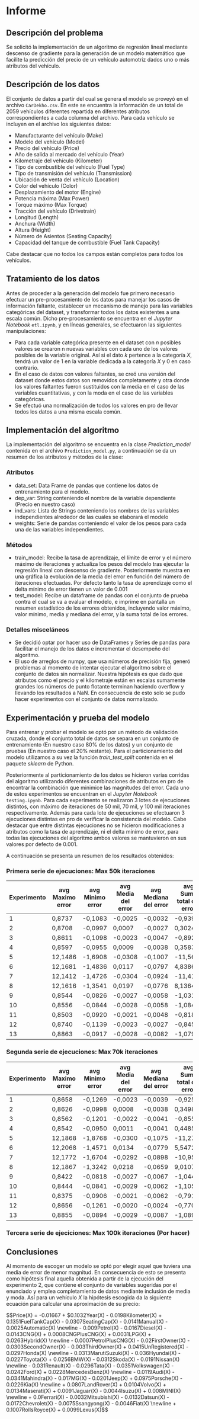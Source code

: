 # Informe

## Descripción del problema

Se solicitó la implementación de un algoritmo de regresión lineal mediante descenso de gradiente para la generación de un modelo
matemático que facilite la predicción del precio de un vehículo automotriz dados uno o más atributos del vehículo.

## Descripción de los datos

El conjunto de datos a partir del cual se genera el modelo se proveyó en el archivo `CarDekho.csv`. En este se encuentra la información de un total
de 2059 vehículos diferentes repartida en diferentes atributos correspondientes a cada columna del archivo. Para cada vehículo se incluyen en el archivo 
los siguientes datos:

* Manufacturante del vehículo (Make)
* Modelo del vehículo (Model)
* Precio del vehículo (Price)
* Año de salida al mercado del vehículo (Year)
* Kilometraje del vehículo (Kilometer)
* Tipo de combustible del vehículo (Fuel Type)
* Tipo de transmisión del vehículo (Transmission)
* Ubicación de venta del vehículo (Location)
* Color del vehículo (Color)
* Desplazamiento del motor (Engine)
* Potencia máxima (Max Power)
* Torque máximo (Max Torque)
* Tracción del vehículo (Drivetrain)
* Longitud (Length)
* Anchura (Width)
* Altura (Height)
* Número de Asientos (Seating Capacity)
* Capacidad del tanque de combustible (Fuel Tank Capacity)

Cabe destacar que no todos los campos están completos para todos los vehículos.

## Tratamiento de los datos

Antes de proceder a la generación del modelo fue primero necesario efectuar un pre-procesamiento de los datos para manejar los casos de información faltante, 
establecer un mecanismo de manejo para las variables categóricas del dataset, y transformar todos los datos existentes a una escala común. Dicho pre-procesamiento
se encuentra en el *Jupyter Notebook* `etl.ipynb`, y en líneas generales, se efectuaron las siguientes manipulaciones:

* Para cada variable categórica presente en el dataset con *n* posibles valores se crearon n nuevas variables con cada uno de los 
valores posibles de la variable original. Así si el dato *k* pertence a la categoría *X*, tendrá un valor de 1 en la variable dedicada
a la categoría *X* y 0 en caso contrario.
* En el caso de datos con valores faltantes, se creó una versión del dataset donde estos datos son removidos completamente y otra donde los valores faltantes
fueron sustituidos con la media en el caso de las variables cuantitativas, y con la moda en el caso de las variables categóricas.
* Se efectuó una normalización de todos los valores en pro de llevar todos los datos a una misma escala común.

## Implementación del algoritmo

La implementación del algoritmo se encuentra en la clase *Prediction_model* contenida en el archivo `Prediction_model.py`, a continuación se da un resumen
de los atributos y métodos de la clase:

### Atributos

* data_set: Data Frame de pandas que contiene los datos de entrenamiento para el modelo.
* dep_var: String conteniendo el nombre de la variable dependiente (Precio en nuestro caso)
* ind_vars: Lista de Strings conteniendo los nombres de las variables independientes alrededor de las cuales se elaborará el modelo
* weights: Serie de pandas conteniendo el valor de los pesos para cada una de las variables independientes.

### Métodos

* train_model: Recibe la tasa de aprendizaje, el límite de error y el número máximo de iteraciones y actualiza los pesos del modelo tras ejecutar la regresión lineal con descenso de gradiente. Posteriormente muestra en una gráfica la evolución de la media del error en función del número de iteraciones efectuadas. Por defecto tanto la tasa de aprendizaje como el delta mínimo de error tienen un valor de 0.001
* test_model: Recibe un dataframe de pandas con el conjunto de prueba contra el cual se va a evaluar el modelo, e imprime en pantalla un resumen estadístico de los errores obtenidos, incluyendo valor máximo, valor mínimo, media y mediana del error, y la suma total de los errores.

### Detalles misceláneos

* Se decidió optar por hacer uso de DataFrames y Series de pandas para facilitar el manejo de los datos e incrementar el desempeño del algoritmo.
* El uso de arreglos de numpy, que usa números de precisión fija, generó problemas al momento de intentar ejecutar el algoritmo sobre el conjunto de datos sin normalizar. Nuestra hipótesis es que dado que atributos como el precio y el kilometraje están en escalas sumamente grandes los números de punto flotante terminan haciendo overflow y llevando los resultados a NaN. En consecuencia de esto solo se pudo hacer experimentos con el conjunto de datos normalizado.

## Experimentación y prueba del modelo

Para entrenar y probar el modelo se optó por un método de validación cruzada, donde el conjunto total de datos se separa en un conjunto de entrenamiento (En nuestro caso 80% de los datos) y un conjunto de pruebas (En nuestro caso el 20% restante). Para el particionamiento del modelo utilizamos a su vez la función *train_test_split* contenida en el paquete *sklearn* de Python.

Posteriormente al particionamiento de los datos se hicieron varias corridas del algoritmo utilizando diferentes combinaciones de atributos en pro de encontrar la combinación que minimice las magnitudes del error. Cada uno de estos experimentos se encuentran en el *Jupyter Notebook* `testing.ipynb`. Para cada experimento se realizaron 3 lotes de ejecuciones distintos, con máximo de iteraciones de 50 mil, 70 mil, y 100 mil iteraciones respectivamente. Además para cada lote de ejecuciones se efectuaron 3 ejecuciones distintas en pro de verificar la consistencia del modelo. Cabe destacar que entre distintas ejecuciones no se hicieron modificaciones a atributos como la tasa de aprendizaje, ni el delta mínimo de error, para todas las ejecuciones del algoritmo ambos valores se mantuvieron en sus valores por defecto de 0.001.

 A continuación se presenta un resumen de los resultados obtenidos:

### Primera serie de ejecuciones: Max 50k iteraciones

| Experimento | avg Maximo error | avg Minimo error | avg Media del error | avg Mediana del error | avg Suma total del error |
| ----------- | ---------------- | ---------------- | ------------------- | --------------------- | ------------------------ |
| 1           | 0,8737           | \-0,1083         | \-0,0025            | \-0,0032              | \-0,9391                 |
| 2           | 0,8708           | \-0,0997         | 0,0007              | \-0,0027              | 0,3024                   |
| 3           | 0,8611           | \-0,1098         | \-0,0023            | \-0,0047              | \-0,8927                 |
| 4           | 0,8597           | \-0,0955         | 0,0009              | \-0,0038              | 0,3583                   |
| 5           | 12,1486          | \-1,6908         | \-0,0308            | \-0,1007              | \-11,5680                |
| 6           | 12,1681          | \-1,4836         | 0,0117              | \-0,0797              | 4,8386                   |
| 7           | 12,1412          | \-1,4726         | \-0,0304            | \-0,0924              | \-11,4124                |
| 8           | 12,1616          | \-1,3541         | 0,0197              | \-0,0776              | 8,1364                   |
| 9           | 0,8544           | \-0,0826         | \-0,0027            | \-0,0058              | \-1,0311                 |
| 10          | 0,8556           | \-0,0844         | \-0,0028            | \-0,0058              | \-1,0849                 |
| 11          | 0,8503           | \-0,0920         | \-0,0021            | \-0,0048              | \-0,8184                 |
| 12          | 0,8740           | \-0,1139         | \-0,0023            | \-0,0027              | \-0,8457                 |
| 13          | 0,8863           | \-0,0917         | \-0,0028            | \-0,0082              | \-1,0794                 |


### Segunda serie de ejecuciones: Max 70k iteraciones
| Experimento | avg Maximo error | avg Minimo error | avg Media del error | avg Mediana del error | avg Suma total del error |
| ----------- | ---------------- | ---------------- | ------------------- | --------------------- | ------------------------ |
| 1           | 0,8658           | \-0,1269         | \-0,0023            | \-0,0039              | \-0,9251                 |
| 2           | 0,8626           | \-0,0998         | 0,0008              | \-0,0038              | 0,3498                   |
| 3           | 0,8562           | \-0,1201         | \-0,0022            | \-0,0041              | \-0,8556                 |
| 4           | 0,8542           | \-0,0950         | 0,0011              | \-0,0041              | 0,4485                   |
| 5           | 12,1868          | \-1,8768         | \-0,0300            | \-0,1075              | \-11,2789                |
| 6           | 12,2068          | \-1,4571         | 0,0134              | \-0,0779              | 5,5472                   |
| 7           | 12,1772          | \-1,6704         | \-0,0292            | \-0,0898              | \-10,9540                |
| 8           | 12,1867          | \-1,3242         | 0,0218              | \-0,0659              | 9,0107                   |
| 9           | 0,8422           | \-0,0818         | \-0,0027            | \-0,0067              | \-1,0443                 |
| 10          | 0,8444           | \-0,0841         | \-0,0029            | \-0,0062              | \-1,1052                 |
| 11          | 0,8375           | \-0,0906         | \-0,0021            | \-0,0062              | \-0,7916                 |
| 12          | 0,8656           | \-0,1261         | \-0,0020            | \-0,0024              | \-0,7709                 |
| 13          | 0,8855           | \-0,0894         | \-0,0029            | \-0,0087              | \-1,0890                 |

### Tercera serie de ejeciciones: Max 100k iteraciones (Por hacer)

## Conclusiones

Al momento de escoger un modelo se optó por elegir aquel que tuviera una media de error de menor magnitud. En consecuencia de esto se presenta como hipótesis final aquella obtenida a partir de la ejecución del experimento 2, que contiene el conjunto de variables sugeridas por el enunciado y emplea completamiento de datos mediante inclusión de media y moda. Así para un vehículo *X* la hipótesis escogida da la siguiente ecuación para calcular una aproximación de su precio:

$$Price(X) = -0.01667 + $0.1032Year(X) - 0.0198Kilometer(X) + 0.1351FuelTankCap(X) - 0.0307SeatingCap(X) - 0.0141Manual(X) - 0.0025Automatic(X) \newline - 0.009Petrol(X) - 0.0167Diesel(X) - 0.0143CNG(X) + 0.0008CNGPlusCNG(X) + 0.0031LPG(X) + 0.0263Hybrid(X) \newline - 0.0007PetrolPlusCNG(X) - 0.02FirstOwner(X) - 0.0303SecondOwner(X) - 0.003ThirdOwner(X) + 0.0415UnRegistered(X) - 0.0297Honda(X) \newline - 0.0313MarutiSuzuki(X) - 0.036Hyundai(X) - 0.0227Toyota(X) + 0.0256BMW(X) - 0.0312Skoda(X) - 0.0191Nissan(X) \newline  - 0.031Renault(X) - 0.0296Tata(X) - 0.0351Volkswagen(X) - 0.0242Ford(X) + 0.0228MercedesBenz(X) \newline  - 0.0119Audi(X) - 0.0341Mahindra(X) - 0.017MG(X) - 0.0201Jeep(X) + 0.0975Porsche(X) - 0.0226Kia(X) \newline  + 0.0807LandRover(X) + 0.0104Volvo(X) + 0.0134Maserati(X) + 0.0091Jaguar(X) - 0.0044Isuzu(X) + 0.008MINI(X) \newline  + 0.0Ferrari(X) - 0.0032Mitsubishi(X) - 0.0132Datsun(X) - 0.0172Chevrolet(X) - 0.0075Ssangyong(X) - 0.0046Fiat(X) \newline + 0.1007RollsRoyce(X) + 0.0099Lexus(X)$$